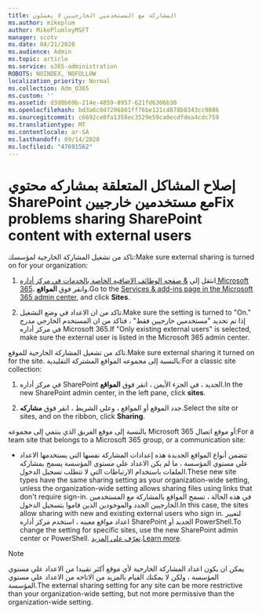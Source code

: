 ```yaml
---
title: المشاركة مع المستخدمين الخارجيين لا يعملون
ms.author: mikeplum
author: MikePlumleyMSFT
manager: scotv
ms.date: 04/21/2020
ms.audience: Admin
ms.topic: article
ms.service: o365-administration
ROBOTS: NOINDEX, NOFOLLOW
localization_priority: Normal
ms.collection: Adm_O365
ms.custom: ''
ms.assetid: d3d0b69b-214e-4859-8957-621fd6306b30
ms.openlocfilehash: bd3a6c0d7206801ff76be121c4878b8343cc9886
ms.sourcegitcommit: c6692ce0fa1358ec3529e59ca0ecdfdea4cdc759
ms.translationtype: MT
ms.contentlocale: ar-SA
ms.lasthandoff: 09/14/2020
ms.locfileid: "47691562"
---
```

# <a name="fix-problems-sharing-sharepoint-content-with-external-users"></a><span data-ttu-id="2607d-102">إصلاح المشاكل المتعلقة بمشاركه محتوي SharePoint مع مستخدمين خارجيين</span><span class="sxs-lookup"><span data-stu-id="2607d-102">Fix problems sharing SharePoint content with external users</span></span>

<span data-ttu-id="2607d-103">تاكد من تشغيل المشاركة الخارجية لمؤسسك:</span><span class="sxs-lookup"><span data-stu-id="2607d-103">Make sure external sharing is turned on for your organization:</span></span>
  
1. <span data-ttu-id="2607d-104">انتقل إلى [ &amp; صفحه الوظائف الاضافيه الخاصة بالخدمات في مركز أداره Microsoft 365](https://portal.office.com/adminportal/home#/Settings/ServicesAndAddIns)، وانقر فوق **المواقع**.</span><span class="sxs-lookup"><span data-stu-id="2607d-104">Go to the [Services &amp; add-ins page in the Microsoft 365 admin center](https://portal.office.com/adminportal/home#/Settings/ServicesAndAddIns), and click **Sites**.</span></span>
    
2. <span data-ttu-id="2607d-105">تاكد من ان الاعداد في وضع التشغيل.</span><span class="sxs-lookup"><span data-stu-id="2607d-105">Make sure the setting is turned to "On."</span></span> <span data-ttu-id="2607d-106">إذا تم تحديد "مستخدمين خارجيين فقط" ، فتاكد من ان المستخدم الخارجي مدرج في مركز أداره Microsoft 365.</span><span class="sxs-lookup"><span data-stu-id="2607d-106">If "Only existing external users" is selected, make sure the external user is listed in the Microsoft 365 admin center.</span></span>
    
<span data-ttu-id="2607d-107">تاكد من تشغيل المشاركة الخارجية للموقع.</span><span class="sxs-lookup"><span data-stu-id="2607d-107">Make sure external sharing it turned on for the site.</span></span> <span data-ttu-id="2607d-108">بالنسبة إلى مجموعه المواقع المشتركة التقليدية:</span><span class="sxs-lookup"><span data-stu-id="2607d-108">For a classic site collection:</span></span>
  
1. <span data-ttu-id="2607d-109">في مركز أداره SharePoint الجديد ، في الجزء الأيمن ، انقر فوق **المواقع**.</span><span class="sxs-lookup"><span data-stu-id="2607d-109">In the new SharePoint admin center, in the left pane, click **sites**.</span></span>
    
2. <span data-ttu-id="2607d-110">حدد الموقع أو المواقع ، وعلي الشريط ، انقر فوق **مشاركه**.</span><span class="sxs-lookup"><span data-stu-id="2607d-110">Select the site or sites, and on the ribbon, click **Sharing**.</span></span>
    
<span data-ttu-id="2607d-111">بالنسبة إلى موقع الفريق الذي ينتمي إلى مجموعه Microsoft 365 أو موقع اتصال:</span><span class="sxs-lookup"><span data-stu-id="2607d-111">For a team site that belongs to a Microsoft 365 group, or a communication site:</span></span>
  
- <span data-ttu-id="2607d-112">تتضمن أنواع المواقع الجديدة هذه إعدادات المشاركة نفسها التي يستخدمها الاعداد علي مستوي المؤسسة ، ما لم يكن الاعداد علي مستوي المؤسسة يسمح بمشاركه الملفات باستخدام الارتباطات التي لا تتطلب تسجيل الدخول.</span><span class="sxs-lookup"><span data-stu-id="2607d-112">These new site types have the same sharing setting as your organization-wide setting, unless the organization-wide setting allows sharing files using links that don't require sign-in.</span></span> <span data-ttu-id="2607d-113">في هذه الحالة ، تسمح المواقع بالمشاركة مع المستخدمين الخارجيين الجدد والموجودين الذين قاموا بتسجيل الدخول.</span><span class="sxs-lookup"><span data-stu-id="2607d-113">In this case, the sites allow sharing with new and existing external users who sign in.</span></span> <span data-ttu-id="2607d-114">لتغيير اعداد مواقع معينه ، استخدم مركز أداره SharePoint الجديد أو PowerShell.</span><span class="sxs-lookup"><span data-stu-id="2607d-114">To change the setting for specific sites, use the new SharePoint admin center or PowerShell.</span></span> <span data-ttu-id="2607d-115">[تعرّف على المزيد](https://go.microsoft.com/fwlink/?linkid=871863).</span><span class="sxs-lookup"><span data-stu-id="2607d-115">[Learn more](https://go.microsoft.com/fwlink/?linkid=871863).</span></span>
    
> [!NOTE]
> <span data-ttu-id="2607d-116">يمكن ان يكون اعداد المشاركة الخارجية لأي موقع أكثر تقييدا من الاعداد علي مستوي المؤسسة ، ولكن لا يمكنك القيام بالمزيد من الاتاحه من الاعداد علي مستوي المؤسسة.</span><span class="sxs-lookup"><span data-stu-id="2607d-116">The external sharing setting for any site can be more restrictive than your organization-wide setting, but not more permissive than the organization-wide setting.</span></span> 
  

